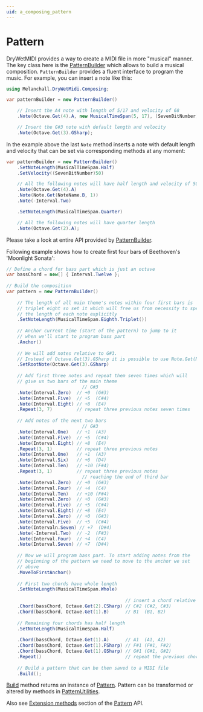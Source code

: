 ```yaml
---
uid: a_composing_pattern
---
```


# Pattern

DryWetMIDI provides a way to create a MIDI file in more "musical" manner. The key class here is the [PatternBuilder](xref:Melanchall.DryWetMidi.Composing.PatternBuilder) which allows to build a musical composition. `PatternBuilder` provides a fluent interface to program the music. For example, you can insert a note like this:

```csharp
using Melanchall.DryWetMidi.Composing;

var patternBuilder = new PatternBuilder()

    // Insert the A4 note with length of 5/17 and velocity of 68
    .Note(Octave.Get(4).A, new MusicalTimeSpan(5, 17), (SevenBitNumber)68)

    // Insert the G#3 note with default length and velocity
    .Note(Octave.Get(3).GSharp);
```

In the example above the last `Note` method inserts a note with default length and velocity that can be set via corresponding methods at any moment:

```csharp
var patternBuilder = new PatternBuilder()
    .SetNoteLength(MusicalTimeSpan.Half)
    .SetVelocity((SevenBitNumber)50)

    // All the following notes will have half length and velocity of 50
    .Note(Octave.Get(4).A)
    .Note(Note.Get(NoteName.B, 1))
    .Note(-Interval.Two)

    .SetNoteLength(MusicalTimeSpan.Quarter)

    // All the following notes will have quarter length
    .Note(Octave.Get(2).A);
```

Please take a look at entire API provided by [PatternBuilder](xref:Melanchall.DryWetMidi.Composing.PatternBuilder).

Following example shows how to create first four bars of Beethoven's 'Moonlight Sonata':

```csharp    
// Define a chord for bass part which is just an octave
var bassChord = new[] { Interval.Twelve };
    
// Build the composition
var pattern = new PatternBuilder()
     
    // The length of all main theme's notes within four first bars is
    // triplet eight so set it which will free us from necessity to specify
    // the length of each note explicitly
    .SetNoteLength(MusicalTimeSpan.Eighth.Triplet())
    
    // Anchor current time (start of the pattern) to jump to it
    // when we'll start to program bass part
    .Anchor()
    
    // We will add notes relative to G#3.
    // Instead of Octave.Get(3).GSharp it is possible to use Note.Get(NoteName.GSharp, 3)
    .SetRootNote(Octave.Get(3).GSharp)
    
    // Add first three notes and repeat them seven times which will
    // give us two bars of the main theme
                            // G#3
    .Note(Interval.Zero)  // +0  (G#3)
    .Note(Interval.Five)  // +5  (C#4)
    .Note(Interval.Eight) // +8  (E4)
    .Repeat(3, 7)         // repeat three previous notes seven times
    
    // Add notes of the next two bars
                            // G#3
    .Note(Interval.One)   // +1  (A3)
    .Note(Interval.Five)  // +5  (C#4)
    .Note(Interval.Eight) // +8  (E4)
    .Repeat(3, 1)         // repeat three previous notes
    .Note(Interval.One)   // +1  (A3)
    .Note(Interval.Six)   // +6  (D4)
    .Note(Interval.Ten)   // +10 (F#4)
    .Repeat(3, 1)         // repeat three previous notes
                            // reaching the end of third bar
    .Note(Interval.Zero)  // +0  (G#3)
    .Note(Interval.Four)  // +4  (C4)
    .Note(Interval.Ten)   // +10 (F#4)
    .Note(Interval.Zero)  // +0  (G#3)
    .Note(Interval.Five)  // +5  (C#4)
    .Note(Interval.Eight) // +8  (E4)
    .Note(Interval.Zero)  // +0  (G#3)
    .Note(Interval.Five)  // +5  (C#4)
    .Note(Intervaln.Seven) // +7  (D#4)
    .Note(-Interval.Two)  // -2  (F#3)
    .Note(Interval.Four)  // +4  (C4)
    .Note(Interval.Seven) // +7  (D#4)
    
    // Now we will program bass part. To start adding notes from the
    // beginning of the pattern we need to move to the anchor we set
    // above
    .MoveToFirstAnchor()
    
    // First two chords have whole length
    .SetNoteLength(MusicalTimeSpan.Whole)
    
                                            // insert a chord relative to
    .Chord(bassChord, Octave.Get(2).CSharp) // C#2 (C#2, C#3)
    .Chord(bassChord, Octave.Get(1).B)      // B1  (B1, B2)
    
    // Remaining four chords has half length
    .SetNoteLength(MusicalTimeSpan.Half)
    
    .Chord(bassChord, Octave.Get(1).A)      // A1  (A1, A2)
    .Chord(bassChord, Octave.Get(1).FSharp) // F#1 (F#1, F#2)
    .Chord(bassChord, Octave.Get(1).GSharp) // G#1 (G#1, G#2)
    .Repeat()                               // repeat the previous chord
    
    // Build a pattern that can be then saved to a MIDI file
    .Build();
```

[Build](xref:Melanchall.DryWetMidi.Composing.PatternBuilder.Build) method returns an instance of [Pattern](xref:Melanchall.DryWetMidi.Composing.Pattern). Pattern can be transformed or altered by methods in [PatternUtilities](xref:Melanchall.DryWetMidi.Composing.PatternUtilities).

Also see [Extension methods](xref:Melanchall.DryWetMidi.Composing.Pattern#extensionmethods) section of the [Pattern](xref:Melanchall.DryWetMidi.Composing.Pattern) API.